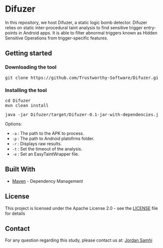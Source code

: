 # Difuzer

In this repository, we host Difuzer, a static logic bomb detector. Difuzer relies on static inter-procedural taint analysis to find sensitive trigger entry-points in Android apps.
It is able to filter abnormal triggers known as Hidden Sensitive Operations from trigger-specific features.

## Getting started

### Downloading the tool

<pre>
git clone https://github.com/Trustworthy-Software/Difuzer.git
</pre>

### Installing the tool

<pre>
cd Difuzer
mvn clean install
</pre>

<pre>
java -jar Difuzer/target/Difuzer-0.1-jar-with-dependencies.jar <i>options</i>
</pre>

Options:

* ```-a``` : The path to the APK to process.
* ```-p``` : The path to Android platofrms folder.
* ```-r``` : Displays raw results.
* ```-t``` : Set the timeout of the analysis.
* ```-e``` : Set an EasyTaintWrapper file.

## Built With

* [Maven](https://maven.apache.org/) - Dependency Management

## License

This project is licensed under the Apache License 2.0 - see the [LICENSE](LICENSE) file for details

## Contact

For any question regarding this study, please contact us at:
[Jordan Samhi](mailto:jordan.samhi@uni.lu)
